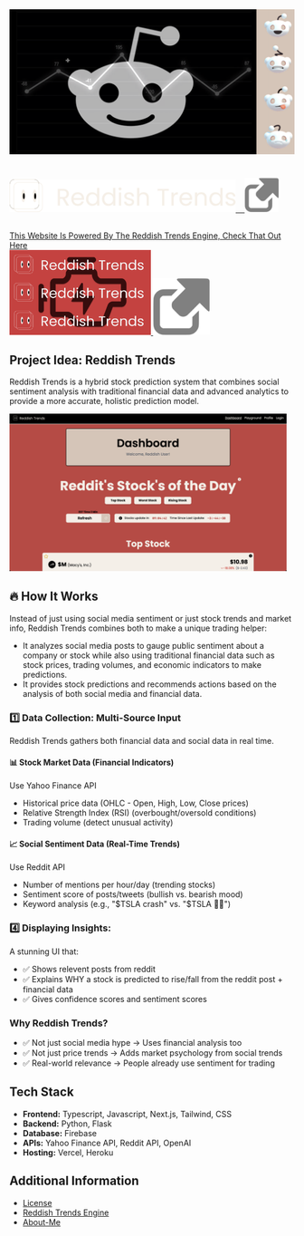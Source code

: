 <img src="./public/readme_preview.png" alt="media-logo" width="1000"/>

#

<a href="https://reddishtrends.com">
<img src="./public/logo-w-text.svg" alt="logo" width="400"/>
&nbsp&nbsp&nbsp<img src="./public/linkgrey.png" alt="Home" width="60"/>
</a>

##

<a href="https://github.com/HaiderMalikk/Reddish-Trends-Engine">This Website Is Powered By The Reddish Trends Engine, Check That Out Here </br>
<img src="./public/engine.png" alt="logo" width="250"/>
<img src="./public/linkgrey.png" alt="Home" width="100"/>
</a>

## Project Idea: Reddish Trends

Reddish Trends is a hybrid stock prediction system that combines social sentiment analysis with traditional financial data and advanced analytics to provide a more accurate, holistic prediction model.

<img src="./public/website_preview.png" alt="logo" width="490"/>

## 🔥 How It Works

Instead of just using social media sentiment or just stock trends and market info, Reddish Trends combines both to make a unique trading helper:
- It analyzes social media posts to gauge public sentiment about a company or stock while also using traditional financial data such as stock prices, trading volumes, and economic indicators to make predictions.
- It provides stock predictions and recommends actions based on the analysis of both social media and financial data.

### 1️⃣ Data Collection: Multi-Source Input

Reddish Trends gathers both financial data and social data in real time.

#### 📊 Stock Market Data (Financial Indicators)

Use Yahoo Finance API
- Historical price data (OHLC - Open, High, Low, Close prices)
- Relative Strength Index (RSI) (overbought/oversold conditions)
- Trading volume (detect unusual activity)

#### 📈 Social Sentiment Data (Real-Time Trends)

Use Reddit API
- Number of mentions per hour/day (trending stocks)
- Sentiment score of posts/tweets (bullish vs. bearish mood)
- Keyword analysis (e.g., "$TSLA crash" vs. "$TSLA 🚀🚀")


### 4️⃣ Displaying Insights: 

A stunning UI that:
- ✅ Shows relevent posts from reddit
- ✅ Explains WHY a stock is predicted to rise/fall from the reddit post + financial data
- ✅ Gives confidence scores and sentiment scores

### Why Reddish Trends?

- ✅ Not just social media hype → Uses financial analysis too
- ✅ Not just price trends → Adds market psychology from social trends
- ✅ Real-world relevance → People already use sentiment for trading

## Tech Stack

- **Frontend:** Typescript, Javascript, Next.js, Tailwind, CSS
- **Backend:** Python, Flask
- **Database:** Firebase
- **APIs:** Yahoo Finance API, Reddit API, OpenAI
- **Hosting:** Vercel, Heroku

## Additional Information

- [License](Licence)
- [Reddish Trends Engine](https://github.com/HaiderMalikk/Reddish-Trends-Engine)
- [About-Me](https://github.com/HaiderMalikk)
